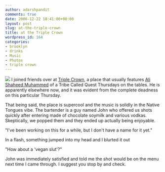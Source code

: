 ```yaml
---
author: adarshpandit
comments: true
date: 2006-12-22 18:41:00+00:00
layout: post
slug: at-the-triple-crown
title: at the Triple Crown
wordpress_id: 164
categories:
- brooklyn
- drinks
- Music
- Photos
- triple crown
---
```


[![](http://activationenergy.files.wordpress.com/2006/12/img_5303.jpg?w=300)](http://activationenergy.files.wordpress.com/2006/12/img_5303.jpg)
I joined friends over at [Triple Crown](http://www.triplecrownpage.com/), a place that usually features [Ali Shaheed Muhammed](http://en.wikipedia.org/wiki/Ali_Shaheed_Muhammad) of a Tribe Called Quest Thursdays on the tables. He is apparently elsewhere now, and it was evident from the complete deadness on this particular Thursday.

That being said, the place is supercool and the music is solidly in the Native Tongues vibe. The bartender is a guy named John who offered us shots quickly after entering made of chocolate soymilk and various vodkas. Skeptically, we popped them and they ended up actually being enjoyable.

"I've been working on this for a while, but I don't have a name for it yet."

In a flash, something jumped into my head and I blurted it out

"How about a 'vegan slut'?"

John was immediately satisfied and told me the shot would be on the menu next time I came through. I suggest you stop by and check.
